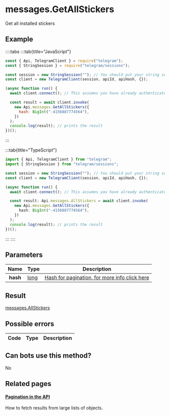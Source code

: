# messages.GetAllStickers

Get all installed stickers

## Example

::::tabs
:::tab{title="JavaScript"}

```js
const { Api, TelegramClient } = require("telegram");
const { StringSession } = require("telegram/sessions");

const session = new StringSession(""); // You should put your string session here
const client = new TelegramClient(session, apiId, apiHash, {});

(async function run() {
  await client.connect(); // This assumes you have already authenticated with .start()

  const result = await client.invoke(
    new Api.messages.GetAllStickers({
      hash: BigInt("-4156887774564"),
    })
  );
  console.log(result); // prints the result
})();
```

:::

:::tab{title="TypeScript"}

```ts
import { Api, TelegramClient } from "telegram";
import { StringSession } from "telegram/sessions";

const session = new StringSession(""); // You should put your string session here
const client = new TelegramClient(session, apiId, apiHash, {});

(async function run() {
  await client.connect(); // This assumes you have already authenticated with .start()

  const result: Api.messages.AllStickers = await client.invoke(
    new Api.messages.GetAllStickers({
      hash: BigInt("-4156887774564"),
    })
  );
  console.log(result); // prints the result
})();
```

:::
::::

## Parameters

|   Name   | Type                                        | Description                                                                                            |
| :------: | ------------------------------------------- | ------------------------------------------------------------------------------------------------------ |
| **hash** | [long](https://core.telegram.org/type/long) | [Hash for pagination, for more info click here](https://core.telegram.org/api/offsets#hash-generation) |

## Result

[messages.AllStickers](https://core.telegram.org/type/messages.AllStickers)

## Possible errors

| Code | Type | Description |
| :--: | ---- | ----------- |

## Can bots use this method?

No

## Related pages

#### [Pagination in the API](https://core.telegram.org/api/offsets)

How to fetch results from large lists of objects.
